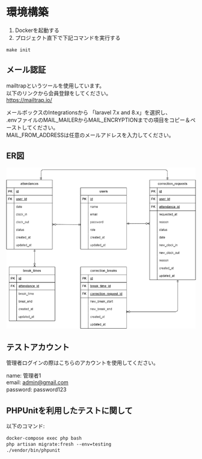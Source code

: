 # 環境構築

1. Dockerを起動する
2. プロジェクト直下で下記コマンドを実行する

```
make init
```

## メール認証
mailtrapというツールを使用しています。<br>
以下のリンクから会員登録をしてください。　<br>
https://mailtrap.io/

メールボックスのIntegrationsから 「laravel 7.x and 8.x」を選択し、　<br>
.envファイルのMAIL_MAILERからMAIL_ENCRYPTIONまでの項目をコピー＆ペーストしてください。　<br>
MAIL_FROM_ADDRESSは任意のメールアドレスを入力してください。　

## ER図
![alt](er.png)

## テストアカウント
管理者ログインの際はこちらのアカウントを使用してください。<br>

name:  管理者1<br>
email: admin@gmail.com<br>
password: password123　　　　

## PHPUnitを利用したテストに関して
以下のコマンド:  
```
docker-compose exec php bash
php artisan migrate:fresh --env=testing
./vendor/bin/phpunit
```

